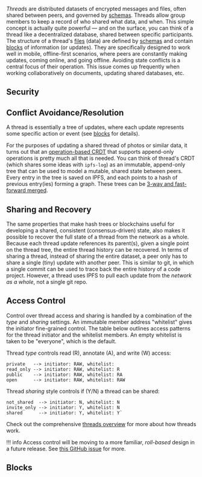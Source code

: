 _Threads_ are distributed datasets of encrypted messages and files, often shared between peers, and governed by [schemas](/concepts/threads/files#schemas). Threads allow group members to keep a record of who shared what data, and when. This simple concept is actually quite powerful — and on the surface, you can think of a thread like a decentralized database, shared between specific participants. The structure of a thread's [files](/concepts/threads/files) (data) are defined by [schemas](/concepts/threads/files#schemas) and contain [blocks](#blocks) of information (or updates). They are specifically designed to work well in mobile, offline-first scenarios, where peers are constantly making updates, coming online, and going offline. Avoiding state conflicts is a central focus of their operation. This issue comes up frequently when working collaboratively on documents, updating shared databases, etc.

## Security



## Conflict Avoidance/Resolution

A thread is essentially a tree of updates, where each update represents some specific action or event (see [blocks](#blocks) for details).

For the purposes of updating a shared thread of photos or similar data, it turns out that an [operation-based CRDT](https://en.wikipedia.org/wiki/Conflict-free_replicated_data_type) that supports append-only operations is pretty much all that is needed. You can think of thread's CRDT (which shares some ideas with `ipfs-log`) as an immutable, append-only tree that can be used to model a mutable, shared state between peers. Every entry in the tree is saved on IPFS, and each points to a hash of previous entry(ies) forming a graph. These trees can be [3-way and fast-forward merged](https://www.atlassian.com/git/tutorials/using-branches/git-merge).

## Sharing and Recovery

The same properties that make hash trees or blockchains useful for developing a shared, consistent (consensus-driven) state, also makes it possible to recover the full state of a thread from the network as a whole. Because each thread update references its parent(s), given a single point on the thread tree, the entire thread history can be recovered. In terms of sharing a thread, instead of sharing the entire dataset, a peer only has to share a single (tiny) update with another peer. This is similar to git, in which a single commit can be used to trace back the entire history of a code project. However, a thread uses IPFS to pull each update from the _network as a whole_, not a single git repo.

## Access Control

Control over thread access and sharing is handled by a combination of the _type_ and _sharing_ settings. An immutable member address "whitelist" gives the initiator fine-grained control. The table below outlines access patterns for the thread initiator and the whitelist members. An empty whitelist is taken to be "everyone", which is the default.

Thread _type_ controls read (R), annotate (A), and write (W) access:

```
private   --> initiator: RAW, whitelist:
read_only --> initiator: RAW, whitelist: R
public    --> initiator: RAW, whitelist: RA
open      --> initiator: RAW, whitelist: RAW
```

Thread _sharing_ style controls if (Y/N) a thread can be shared:

```
not_shared  --> initiator: N, whitelist: N
invite_only --> initiator: Y, whitelist: N
shared      --> initiator: Y, whitelist: Y`
```

Check out the comprehensive [threads overview](/concepts/threads) for more about how threads work.

!!! info
    Access control will be moving to a more familiar, _roll-based_ design in a future release. See [this GitHub issue](https://github.com/textileio/go-textile/issues/694) for more.

## Blocks

<br>
